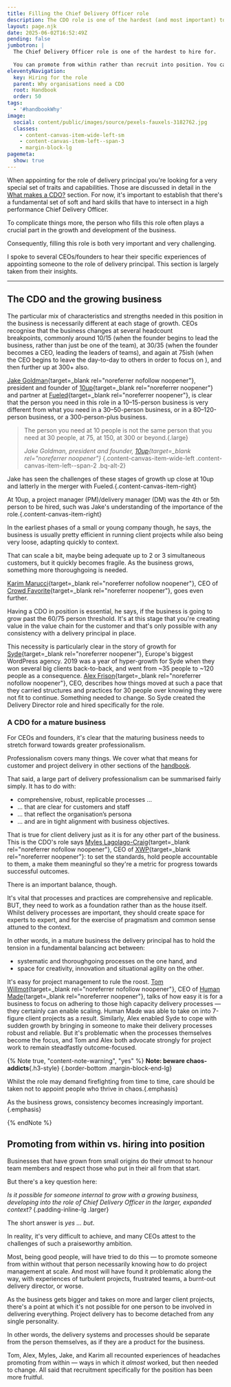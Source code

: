 ```yaml
---
title: Filling the Chief Delivery Officer role
description: The CDO role is one of the hardest (and most important) to hire for
layout: page.njk
date: 2025-06-02T16:52:49Z
pending: false
jumbotron: |
  The Chief Delivery Officer role is one of the hardest to hire for.
  
  You can promote from within rather than recruit into position. You can support an individual to grow and develop into the role. BUT … the person you need at 10 people is not the person you need at 30, 75, 300, 1,000, etc.
eleventyNavigation:
  key: Hiring for the role
  parent: Why organisations need a CDO
  root: Handbook
  order: 50
tags:
  - '#handbookWhy'
image:
  social: content/public/images/source/pexels-fauxels-3182762.jpg
  classes:
    - content-canvas-item-wide-left-sm
    - content-canvas-item-left--span-3
    - margin-block-lg
pagemeta:
  show: true
---
```


When appointing for the role of delivery principal you're looking for a very special set of traits and capabilities. Those are discussed in detail in the [What makes a CDO?](/handbook/what/) section. For now, it's important to establish that there's a fundamental set of soft and hard skills that have to intersect in a high performance Chief Delivery Officer.

To complicate things more, the person who fills this role often plays a crucial part in the growth and development of the business.

Consequently, filling this role is both very important and very challenging.

I spoke to several CEOs/founders to hear their specific experiences of appointing someone to the role of delivery principal. This section is largely taken from their insights.

---

## The CDO and the growing business

The particular mix of characteristics and strengths needed in this position in the business is necessarily different at each stage of growth. CEOs recognise that the business changes at several headcount breakpoints, commonly around 10/15 (when the founder begins to lead the business, rather than just be one of the team), at 30/35 (when the founder becomes a CEO, leading the leaders of teams), and again at 75ish (when the CEO begins to leave the day-to-day to others in order to focus on ), and then further up at 300+ also.

[Jake Goldman](https://www.linkedin.com/in/jacobgoldman/){target=_blank rel="noreferrer nofollow noopener"}, president and founder of [10up](https://10up.com/){target=_blank rel="noreferrer noopener"} and partner at [Fueled](https://fueled.com/){target=_blank rel="noreferrer noopener"}, is clear that the person you need in this role in a 10–15-person business is very different from what you need in a 30–50-person business, or in a 80–120-person business, or a 300-person-plus business.

> The person you need at 10 people is not the same person that you need at 30 people, at 75, at 150, at 300 or beyond.{.large}
>
> *Jake Goldman, president and founder, [10up](https://10up.com/){target=_blank rel="noreferrer noopener"}*
{.content-canvas-item-wide-left .content-canvas-item-left--span-2 .bq-alt-2}

Jake has seen the challenges of these stages of growth up close at 10up and latterly in the merger with Fueled.{.content-canvas-item-right}

At 10up, a project manager (PM)/delivery manager (DM) was the 4th or 5th person to be hired, such was Jake's understanding of the importance of the role.{.content-canvas-item-right}

In the earliest phases of a small or young company though, he says, the business is usually pretty efficient in running client projects while also being very loose, adapting quickly to context.

That can scale a bit, maybe being adequate up to 2 or 3 simultaneous customers, but it quickly becomes fragile. As the business grows, something more thoroughgoing is needed.

[Karim Marucci](https://www.linkedin.com/in/karimmarucchi/){target=_blank rel="noreferrer nofollow noopener"}, CEO of [Crowd Favorite](https://crowdfavorite.com/){target=_blank rel="noreferrer noopener"}, goes even further.

Having a CDO in position is essential, he says, if the business is going to grow past the 60/75 person threshold. It's at this stage that you're creating value in the value chain for the customer and that's only possible with any consistency with a delivery principal in place.

This necessity is particularly clear in the story of growth for [Syde](https://syde.com/){target=_blank rel="noreferrer noopener"}, Europe's biggest WordPress agency. 2019 was a year of hyper-growth for Syde when they won several big clients back-to-back, and went from ~35 people to ~120 people as a consequence. [Alex Frison](https://www.linkedin.com/in/alexfrison/){target=_blank rel="noreferrer nofollow noopener"}, CEO, describes how things moved at such a pace that they carried structures and practices for 30 people over knowing they were not fit to continue. Something needed to change. So Syde created the Delivery Director role and hired specifically for the role.

### A CDO for a mature business

For CEOs and founders, it's clear that the maturing business needs to stretch forward towards greater professionalism.

Professionalism covers many things. We cover what that means for customer and project delivery in other sections of the [handbook](/handbook/).

That said, a large part of delivery professionalism can be summarised fairly simply. It has to do with:

- comprehensive, robust, replicable processes …
- … that are clear for customers and staff
- … that reflect the organisation’s persona
- … and are in tight alignment with business objectives.

That is true for client delivery just as it is for any other part of the business. This is the CDO's role says [Myles Lagolago-Craig](https://www.linkedin.com/in/myleslc/){target=_blank rel="noreferrer nofollow noopener"}, CEO of [XWP](https://xwp.co/){target=_blank rel="noreferrer noopener"}: to set the standards, hold people accountable to them, a make them meaningful so they're a metric for progress towards successful outcomes.

There is an important balance, though.

It's vital that processes and practices are comprehensive and replicable. BUT, they need to work as a foundation rather than as the house itself. Whilst delivery processes are important, they should create space for experts to expert, and for the exercise of pragmatism and common sense attuned to the context.

In other words, in a mature business the delivery principal has to hold the tension in a fundamental balancing act between:

- systematic and thoroughgoing processes on the one hand, and
- space for creativity, innovation and situational agility on the other.

It's easy for project management to rule the roost. [Tom Willmot](https://www.linkedin.com/in/tomwillmot/){target=_blank rel="noreferrer nofollow noopener"}, CEO of [Human Made](https://humanmade.com/){target=_blank rel="noreferrer noopener"}, talks of how easy it is for a business to focus on adhering to those high capacity delivery processes — they certainly can enable scaling. Human Made was able to take on into 7-figure client projects as a result. Similarly, Alex enabled Syde to cope with sudden growth by bringing in someone to make their delivery processes robust and reliable. But it's problematic when the processes themselves become the focus, and Tom and Alex both advocate strongly for project work to remain steadfastly outcome-focused.

{% Note true, "content-note-warning", "yes" %}
**Note: beware chaos-addicts**{.h3-style}
{.border-bottom .margin-block-end-lg}

Whilst the role may demand firefighting from time to time, care should be taken not to appoint people who thrive in chaos.{.emphasis}

As the business grows, consistency becomes increasingly important.{.emphasis}

{% endNote %}

## Promoting from within vs. hiring into position

Businesses that have grown from small origins do their utmost to honour team members and respect those who put in their all from that start.

But there's a key question here:

*Is it possible for someone internal to grow with a growing business, developing into the role of Chief Delivery Officer in the larger, expanded context?*
{.padding-inline-lg .larger}

The short answer is *yes … but*.

In reality, it's very difficult to achieve, and many CEOs attest to the challenges of such a praiseworthy ambition.

Most, being good people, will have tried to do this — to promote someone from within without that person necessarily knowing how to do project management at scale. And most will have found it problematic along the way, with experiences of turbulent projects, frustrated teams, a burnt-out delivery director, or worse.

As the business gets bigger and takes on more and larger client projects, there's a point at which it's not possible for one person to be involved in delivering everything. Project delivery has to become detached from any single personality.

In other words, the delivery systems and processes should be separate from the person themselves, as if they are a product for the business.

Tom, Alex, Myles, Jake, and Karim all recounted experiences of headaches promoting from within — ways in which it *almost* worked, but then needed to change. All said that recruitment specifically for the position has been more fruitful.
